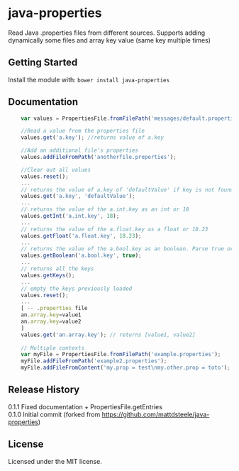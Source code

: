 # java-properties

Read Java .properties files from different sources. Supports adding dynamically some files and array key value (same key multiple times)

## Getting Started
Install the module with: `bower install java-properties`

## Documentation
```javascript
    var values = PropertiesFile.fromFilePath('messages/default.properties');

    //Read a value from the properties file
    values.get('a.key'); //returns value of a.key

    //Add an additional file's properties
    values.addFileFromPath('anotherfile.properties');

    //Clear out all values
    values.reset();
    ...
    // returns the value of a.key of 'defaultValue' if key is not found
    values.get('a.key', 'defaultValue');
    ...
    // returns the value of the a.int.key as an int or 18
    values.getInt('a.int.key', 18);
    ...
    // returns the value of the a.float.key as a float or 18.23
    values.getFloat('a.float.key', 18.23);
    ...
    // returns the value of the a.bool.key as an boolean. Parse true or false with any case or 0 or 1
    values.getBoolean('a.bool.key', true);
    ...
    // returns all the keys
    values.getKeys();
    ...
    // empty the keys previously loaded
    values.reset();
    ...
    [ -- .properties file
    an.array.key=value1
    an.array.key=value2
    ]
    values.get('an.array.key'); // returns [value1, value2]
    
    // Multiple contexts
    var myFile = PropertiesFile.fromFilePath('example.properties');
    myFile.addFileFromPath('example2.properties');
    myFile.addFileFromContent('my.prop = test\nmy.other.prop = toto');
```

## Release History
0.1.1 Fixed documentation + PropertiesFile.getEntries <br />
0.1.0 Initial commit (forked from https://github.com/mattdsteele/java-properties)

## License
Licensed under the MIT license.
